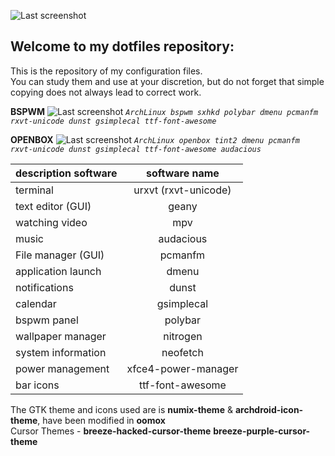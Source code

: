 ![Last screenshot](https://raw.githubusercontent.com/GhostKraft/dotfiles/master/.wallpaper/logo%20DF_GK.png)
## Welcome to my dotfiles repository:
This is the repository of my configuration files.
<br />You can study them and use at your discretion, but do not forget that simple copying does not always lead to correct work.

**BSPWM** 
![Last screenshot](https://raw.githubusercontent.com/GhostKraft/dotfiles/master/screenshot/bspwm/bspwm%20polybar-%20bark_blue.png)
*`ArchLinux bspwm sxhkd polybar dmenu pcmanfm rxvt-unicode dunst gsimplecal ttf-font-awesome`*

**OPENBOX** 
![Last screenshot](https://raw.githubusercontent.com/GhostKraft/dotfiles/master/screenshot/openbox/Openbox-dark_blue.png)
*`ArchLinux openbox tint2 dmenu pcmanfm rxvt-unicode dunst gsimplecal ttf-font-awesome audacious`*



| description software     |   software name     |
| ------------------------ |:-------------------:|
| terminal                 | urxvt (rxvt-unicode)|
| text editor  (GUI)       | geany               |
| watching video           | mpv                 |
| music                    | audacious	         |
| File manager (GUI)       | pcmanfm             |
| application launch       | dmenu      		 |
| notifications            | dunst               |
| calendar                 | gsimplecal          |
| bspwm panel              | polybar             |
| wallpaper manager        | nitrogen            |
| system information       | neofetch            |
| power management         | xfce4-power-manager |
| bar icons                | ttf-font-awesome    |

The GTK theme and icons used are is **numix-theme** & **archdroid-icon-theme**, have been modified in **oomox**
<br />Cursor Themes - **breeze-hacked-cursor-theme** **breeze-purple-cursor-theme**
